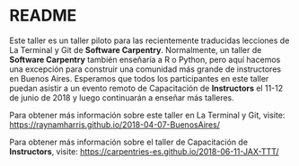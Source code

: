 # README

Este taller es un taller piloto para las recientemente traducidas lecciones de La Terminal y Git de **Software Carpentry**. Normalmente, un taller de **Software Carpentry** también enseñaría a R o Python, pero aquí hacemos una excepción para construir una comunidad más grande de instructores en Buenos Aires. Esperamos que todos los participantes en este taller puedan asistir a un evento remoto de Capacitación de **Instructors** el 11-12 de junio de 2018 y luego continuarán a enseñar más talleres.

Para obtener más información sobre este taller en La Terminal y Git, visite: https://raynamharris.github.io/2018-04-07-BuenosAires/

Para obtener más información sobre el taller de Capacitación de **Instructors**, visite: https://carpentries-es.github.io/2018-06-11-JAX-TTT/
